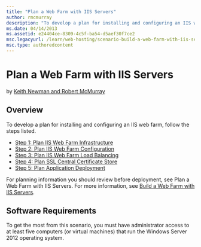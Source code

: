 ```yaml
---
title: "Plan a Web Farm with IIS Servers"
author: rmcmurray
description: "To develop a plan for installing and configuring an IIS web farm, follow these steps: Plan IIS Web Farm Infrastructure, Plan IIS Web Farm Configuration, Plan..."
ms.date: 04/14/2013
ms.assetid: e24404ce-8309-4c5f-ba54-d5aef30f7ce2
msc.legacyurl: /learn/web-hosting/scenario-build-a-web-farm-with-iis-servers/plan-a-web-farm-with-iis-servers
msc.type: authoredcontent
---
```

Plan a Web Farm with IIS Servers
====================
by [Keith Newman and Robert McMurray](https://github.com/rmcmurray)

## Overview

To develop a plan for installing and configuring an IIS web farm, follow the steps listed.

- [Step 1: Plan IIS Web Farm Infrastructure](planning-step-1-plan-iis-web-farm-infrastructure.md)
- [Step 2: Plan IIS Web Farm Configuration](planning-step-2-plan-iis-web-farm-configuration.md)
- [Step 3: Plan IIS Web Farm Load Balancing](planning-step-3-plan-iis-web-farm-load-balancing.md)
- [Step 4: Plan SSL Central Certificate Store](planning-step-4-plan-ssl-central-certificate-store.md)
- [Step 5: Plan Application Deployment](planning-step-5-plan-application-deployment.md)

For planning information you should review before deployment, see  Plan a Web Farm with IIS Servers. For more information, see [Build a Web Farm with IIS Servers](overview-build-a-web-farm-with-iis-servers.md).

## Software Requirements

To get the most from this scenario, you must have administrator access to at least five computers (or virtual machines) that run the Windows Server 2012 operating system.
